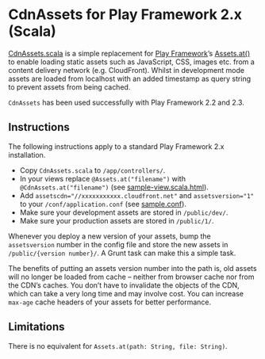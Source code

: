 # CdnAssets for Play Framework 2.x (Scala)

[CdnAssets.scala](CdnAssets.scala) is a simple replacement for [Play Framework](https://github.com/playframework/playframework)’s [Assets.at()](https://www.playframework.com/documentation/2.3.x/Assets) to enable loading static assets such as JavaScript, CSS, images etc. from a content delivery network (e.g. CloudFront). Whilst in development mode assets are loaded from localhost with an added timestamp as query string to prevent assets from being cached.

`CdnAssets` has been used successfully with Play Framework 2.2 and 2.3.

## Instructions

The following instructions apply to a standard Play Framework 2.x installation.

* Copy `CdnAssets.scala` to `/app/controllers/`.
* In your views replace `@Assets.at("filename")` with `@CdnAssets.at("filename")` (see [sample-view.scala.html](sample-view.scala.html)).
* Add `assetscdn="//xxxxxxxxxxx.cloudfront.net"` and `assetsversion="1"` to your `/conf/application.conf` (see [sample.conf](sample.conf)).
* Make sure your development assets are stored in `/public/dev/`.
* Make sure your production assets are stored in `/public/1/`.

Whenever you deploy a new version of your assets, bump the `assetsversion` number in the config file and store the new assets in `/public/{version number}/`. A Grunt task can make this a simple task.

The benefits of putting an assets version number into the path is, old assets will no longer be loaded from cache – neither from browser cache nor from the CDN’s caches. You don’t have to invalidate the objects of the CDN, which can take a very long time and may involve cost. You can increase `max-age` cache headers of your assets for better performance.

## Limitations

There is no equivalent for `Assets.at(path: String, file: String)`.
